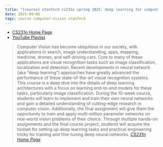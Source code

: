 ```yaml
---
title: "[course] stanford cs231n spring 2025: deep learning for computer vision"
date: 2025-09-06
tags: course computer-vision stanford
---
```


* [CS231n Home Page](https://cs231n.stanford.edu/)
* [YouTube Playlist](https://www.youtube.com/playlist?list=PLoROMvodv4rOmsNzYBMe0gJY2XS8AQg16)


> Computer Vision has become ubiquitous in our society, with applications in search, image understanding, apps, mapping, medicine, drones, and self-driving cars. Core to many of these applications are visual recognition tasks such as image classification, localization and detection. Recent developments in neural network (aka “deep learning”) approaches have greatly advanced the performance of these state-of-the-art visual recognition systems. This course is a deep dive into the details of deep learning architectures with a focus on learning end-to-end models for these tasks, particularly image classification. During the 10-week course, students will learn to implement and train their own neural networks and gain a detailed understanding of cutting-edge research in computer vision. Additionally, the final assignment will give them the opportunity to train and apply multi-million parameter networks on real-world vision problems of their choice. Through multiple hands-on assignments and the final course project, students will acquire the toolset for setting up deep learning tasks and practical engineering tricks for training and fine-tuning deep neural networks.
> <cite>[CS231n Home Page](https://cs231n.stanford.edu/)</cite>

